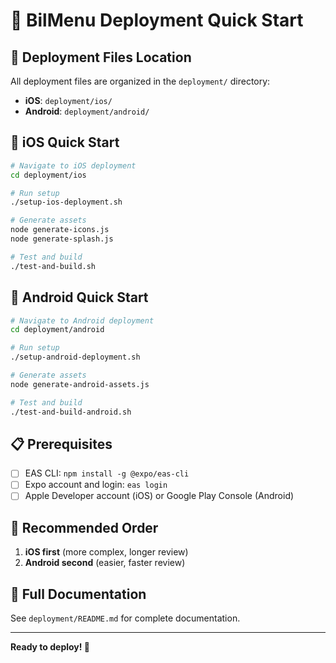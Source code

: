 # 🚀 BilMenu Deployment Quick Start

## 📁 Deployment Files Location

All deployment files are organized in the `deployment/` directory:

- **iOS**: `deployment/ios/`
- **Android**: `deployment/android/`

## 🍎 iOS Quick Start

```bash
# Navigate to iOS deployment
cd deployment/ios

# Run setup
./setup-ios-deployment.sh

# Generate assets
node generate-icons.js
node generate-splash.js

# Test and build
./test-and-build.sh
```

## 🤖 Android Quick Start

```bash
# Navigate to Android deployment
cd deployment/android

# Run setup
./setup-android-deployment.sh

# Generate assets
node generate-android-assets.js

# Test and build
./test-and-build-android.sh
```

## 📋 Prerequisites

- [ ] EAS CLI: `npm install -g @expo/eas-cli`
- [ ] Expo account and login: `eas login`
- [ ] Apple Developer account (iOS) or Google Play Console (Android)

## 🎯 Recommended Order

1. **iOS first** (more complex, longer review)
2. **Android second** (easier, faster review)

## 📖 Full Documentation

See `deployment/README.md` for complete documentation.

---

**Ready to deploy! 🎉**
